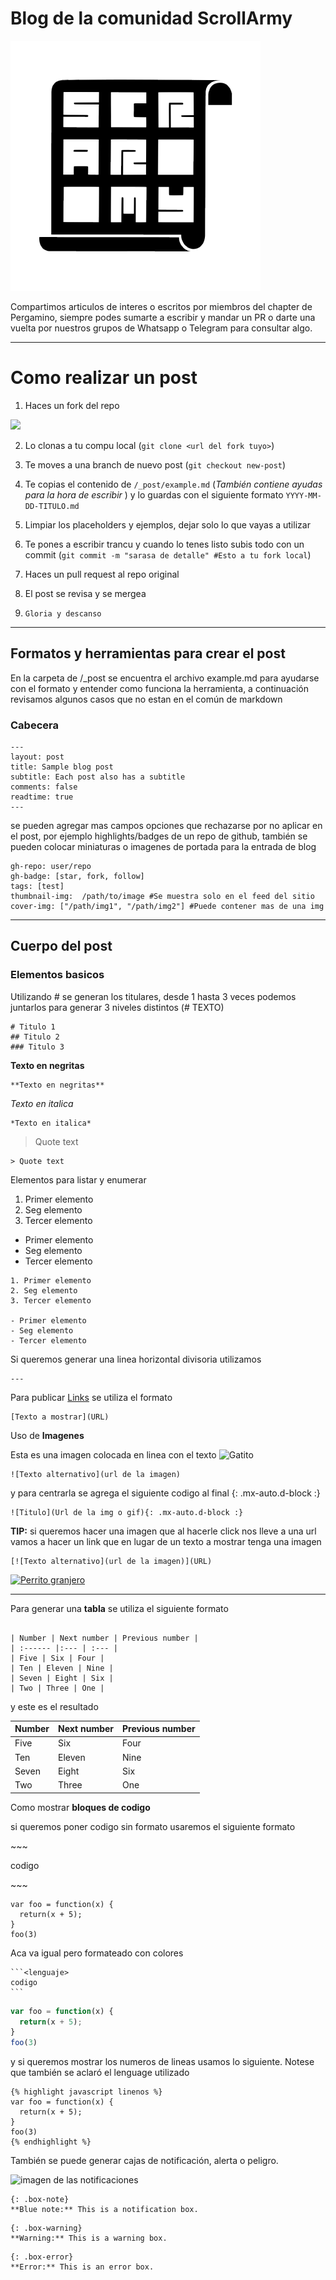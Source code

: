 # Blog de la comunidad ScrollArmy

![Logo de la comu](assets/img/ScrArmy-small.png)

Compartimos articulos de interes o escritos por miembros del chapter de Pergamino, siempre podes sumarte a escribir y mandar un PR o darte una vuelta por nuestros grupos de Whatsapp o Telegram para consultar algo.

---

# Como realizar un post

1. Haces un fork del repo

![](https://i.imgur.com/yXFhuSH.png)

2. Lo clonas a tu compu local (`git clone <url del fork tuyo>`)
3. Te moves a una branch de nuevo post (`git checkout new-post`)
4. Te copias el contenido de `/_post/example.md` (*También contiene ayudas para la hora de escribir* ) y lo guardas con el siguiente formato `YYYY-MM-DD-TITULO.md`

5. Limpiar los placeholders y ejemplos, dejar solo lo que vayas a utilizar
6. Te pones a escribir trancu y cuando lo tenes listo subis todo con un commit (`git commit -m "sarasa de detalle" #Esto a tu fork local`)
7. Haces un pull request al repo original 
8. El post se revisa y se mergea
9. `Gloria y descanso`
---
## Formatos y herramientas para crear el post

En la carpeta de /_post se encuentra el archivo example.md para ayudarse con el formato y entender como funciona la herramienta, a continuación revisamos algunos casos que no estan en el común de markdown

### Cabecera

~~~
---
layout: post
title: Sample blog post
subtitle: Each post also has a subtitle
comments: false
readtime: true
---
~~~

se pueden agregar mas campos opciones que rechazarse por no aplicar en el post, por ejemplo highlights/badges de un repo de github, también se pueden colocar miniaturas o imagenes de portada para la entrada de blog

~~~
gh-repo: user/repo
gh-badge: [star, fork, follow]
tags: [test]
thumbnail-img:  /path/to/image #Se muestra solo en el feed del sitio
cover-img: ["/path/img1", "/path/img2"] #Puede contener mas de una img
~~~

---

## Cuerpo del post

### Elementos basicos

Utilizando # se generan los titulares, desde 1 hasta 3 veces podemos juntarlos para generar 3 niveles distintos (# TEXTO)

~~~
# Titulo 1
## Titulo 2
### Titulo 3
~~~
**Texto en negritas**
~~~
**Texto en negritas**
~~~

*Texto en italica*
~~~
*Texto en italica*
~~~

> Quote text
~~~
> Quote text
~~~

Elementos para listar y enumerar 
1. Primer elemento
2. Seg elemento
3. Tercer elemento

- Primer elemento
- Seg elemento
- Tercer elemento
~~~
1. Primer elemento
2. Seg elemento
3. Tercer elemento

- Primer elemento
- Seg elemento
- Tercer elemento
~~~

Si queremos generar una linea horizontal divisoria utilizamos 
~~~
---
~~~

Para publicar [Links](#) se utiliza el formato
~~~
[Texto a mostrar](URL)
~~~

Uso de **Imagenes**

Esta es una imagen colocada en linea con el texto 
![Gatito](https://media1.giphy.com/media/YRtLgsajXrz1FNJ6oy/200w.webp?cid=ecf05e47vp2d2c4ka6w48pl6jdtfjdw0kvjavn1igxdhw7c1&rid=200w.webp&ct=g)

~~~
![Texto alternativo](url de la imagen)
~~~

y para centrarla se agrega el siguiente codigo al final {: .mx-auto.d-block :}

~~~
![Titulo](Url de la img o gif){: .mx-auto.d-block :}
~~~

**TIP:** si queremos hacer una imagen que al hacerle click nos lleve a una url vamos a hacer un link que en lugar de un texto a mostrar tenga una imagen

~~~
[![Texto alternativo](url de la imagen)](URL)
~~~
[![Perrito granjero](https://media2.giphy.com/media/tSjoI5BPjXsHzqQuCS/200w.webp?cid=ecf05e4736qif0pampes2w9ssjlefgcgktlxgaxmlh964060&rid=200w.webp&ct=g)](https://www.scrollarmy.com.ar)

---

Para generar una **tabla** se utiliza el siguiente formato

~~~

| Number | Next number | Previous number |
| :------ |:--- | :--- |
| Five | Six | Four |
| Ten | Eleven | Nine |
| Seven | Eight | Six |
| Two | Three | One |
~~~

y este es el resultado 


| Number | Next number | Previous number |
| :------ |:--- | :--- |
| Five | Six | Four |
| Ten | Eleven | Nine |
| Seven | Eight | Six |
| Two | Three | One |

Como mostrar **bloques de codigo**

si queremos poner codigo sin formato usaremos el siguiente formato 

\~~~

codigo

\~~~

~~~
var foo = function(x) {
  return(x + 5);
}
foo(3)
~~~

Aca va igual pero formateado con colores

~~~
```<lenguaje>
codigo
```
~~~

```javascript
var foo = function(x) {
  return(x + 5);
}
foo(3)
```

y si queremos mostrar los numeros de lineas usamos lo siguiente. Notese que también se aclaró el lenguage utilizado
~~~
{% highlight javascript linenos %}
var foo = function(x) {
  return(x + 5);
}
foo(3)
{% endhighlight %}
~~~

También se puede generar cajas de notificación, alerta o peligro.

![imagen de las notificaciones](https://i.imgur.com/G5mItaR.png)

~~~
{: .box-note}
**Blue note:** This is a notification box.
~~~

~~~
{: .box-warning}
**Warning:** This is a warning box.
~~~

~~~
{: .box-error}
**Error:** This is an error box.
~~~
